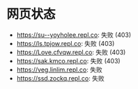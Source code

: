 # 网页状态
- https://su--yoyholee.repl.co: 失败 (403)
- https://ls.tpjow.repl.co: 失败 (403)
- https://Love.cfvqw.repl.co: 失败 (403)
- https://sak.kmco.repl.co: 失败 (403)
- https://veg.linlim.repl.co: 失败
- https://ssd.zockq.repl.co: 失败
